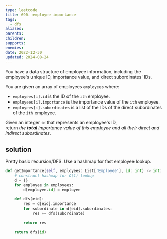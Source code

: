 ```yaml
---
type: leetcode
title: 690. employee importance
tags:
  - dfs
aliases: 
parents: 
children: 
supports: 
enemies: 
date: 2022-12-30
updated: 2024-08-24
---
```


You have a data structure of employee information, including the employee's unique ID, importance value, and direct subordinates' IDs.

You are given an array of employees `employees` where:

- `employees[i].id` is the ID of the `ith` employee.
- `employees[i].importance` is the importance value of the `ith` employee.
- `employees[i].subordinates` is a list of the IDs of the direct subordinates of the `ith` employee.

Given an integer `id` that represents an employee's ID, return _the **total** importance value of this employee and all their direct and indirect subordinates_.

## solution

Pretty basic recursion/DFS. Use a hashmap for fast employee lookup.

```python
def getImportance(self, employees: List['Employee'], id: int) -> int:
	# construct hashmap for O(1) lookup
	d = {}
	for employee in employees:
		d[employee.id] = employee
	  
	def dfs(eid):
		res = d[eid].importance
		for subordinate in d[eid].subordinates:
			res += dfs(subordinate)
	
		return res
	  
	return dfs(id)
```
